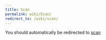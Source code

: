 ```yaml
---
title: Scan
permalink: wiki/Scan/
redirect_to: /wiki/scan/
---
```


You should automatically be redirected to [scan](/wiki/scan/)
